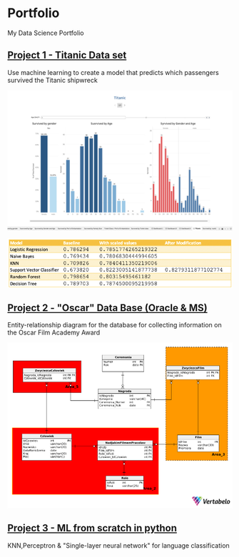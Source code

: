 # Portfolio
My Data Science Portfolio
## [Project 1 - Titanic Data set](https://github.com/vassylkorzh/Project-Titanic-Data-Set)
Use machine learning to create a model that predicts which passengers survived the Titanic shipwreck

![](https://github.com/vassylkorzh/Portfolio/blob/main/img/Age%20%26%20Gender.png)

![](https://github.com/vassylkorzh/Portfolio/blob/main/img/Model%20results.png)

## [Project 2 - "Oscar" Data Base (Oracle & MS)](https://github.com/vassylkorzh/Project-SQL-Oscar-DB)
Entity-relationship diagram for the database for collecting information on the Oscar Film Academy Award

![](https://github.com/vassylkorzh/Portfolio/blob/main/img/Oscar_model.png)

## [Project 3 - ML from scratch in python](https://github.com/vassylkorzh/ML-from-scratch-in-Python)
KNN,Perceptron & "Single-layer neural network" for language classification

